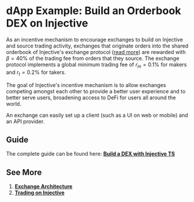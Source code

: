 # dApp Example: Build an Orderbook DEX on Injective

As an incentive mechanism to encourage exchanges to build on Injective and source trading activity, exchanges that originate orders into the shared orderbook of Injective's exchange protocol ([read more](../../modules/Injective/exchange/)) are rewarded with $\beta = 40\%$ of the trading fee from orders that they source. The exchange protocol implements a global minimum trading fee of $r_m=0.1\%$ for makers and $r_t=0.2\%$ for takers.

The goal of Injective's incentive mechanism is to allow exchanges competing amongst each other to provide a better user experience and to better serve users, broadening access to DeFi for users all around the world.

An exchange can easily set up a client (such as a UI on web or mobile) and an API provider. 

## Guide 
The complete guide can be found here: 
**[Build a DEX with Injective TS](https://docs.ts.injective.network/building-dapps/dapps-examples/dex)**

## See More

1. **[Exchange Architecture](./01_architecture.md)**
2. **[Trading on Injective](../../../trade/)** 